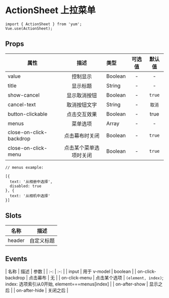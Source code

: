 # ActionSheet 上拉菜单

```JS
import { ActionSheet } from 'yum';
Vue.use(ActionSheet);
```

## Props

| 属性 | 描述 | 类型 | 可选值 | 默认值 |
| - | :-: | :- | :-: | :-: |
| value | 控制显示 | Boolean | - | - |
| title | 显示标题 | String | - | - |
| show-cancel | 显示取消按钮 | Boolean | - | `true` |
| cancel-text | 取消按钮文字 | String | - | `取消` |
| button-clickable | 点击交互效果 | Boolean | - | true |
| menus | 菜单选项 | Array | - | - |
| close-on-click-backdrop | 点击幕布时关闭 | Boolean | - | `true` |
| close-on-click-menu | 点击某个菜单选项时关闭 | Boolean | - | `true` |


```JS
// menus example:

[{
  text: '从相册中选择',
  disabled: true
}, {
  text: '从相机中选择'
}]
```

## Slots

| 名称 | 描述 |
| :-: | :-: |
| header | 自定义标题 |


## Events

| 名称 | 描述 | 参数 |
| :-: | :-: |
| input | 用于 v-model | boolean |
| on-click-backdrop | 点击幕布 | 无 |
| on-click-menu | 点击某个选项 | `(element, index)`; index: 选项索引从0开始, element===menus[index] |
| on-after-show | 显示之后 |
| on-after-hide | 关闭之后 |
